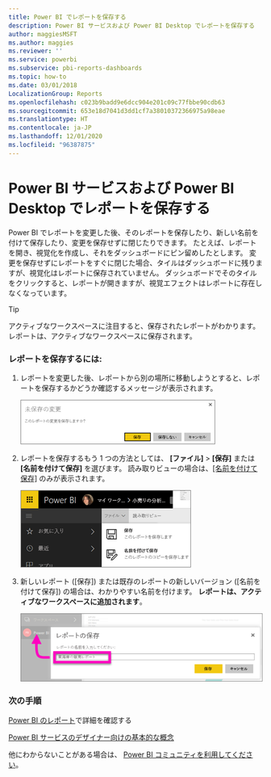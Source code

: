 ```yaml
---
title: Power BI でレポートを保存する
description: Power BI サービスおよび Power BI Desktop でレポートを保存する
author: maggiesMSFT
ms.author: maggies
ms.reviewer: ''
ms.service: powerbi
ms.subservice: pbi-reports-dashboards
ms.topic: how-to
ms.date: 03/01/2018
LocalizationGroup: Reports
ms.openlocfilehash: c023b9badd9e6dcc904e201c09c77fbbe90cdb63
ms.sourcegitcommit: 653e18d7041d3dd1cf7a38010372366975a98eae
ms.translationtype: HT
ms.contentlocale: ja-JP
ms.lasthandoff: 12/01/2020
ms.locfileid: "96387875"
---
```

# <a name="save-a-report-in-power-bi-service-and-power-bi-desktop"></a>Power BI サービスおよび Power BI Desktop でレポートを保存する
Power BI でレポートを変更した後、そのレポートを保存したり、新しい名前を付けて保存したり、変更を保存せずに閉じたりできます。 たとえば、レポートを開き、視覚化を作成し、それをダッシュボードにピン留めしたとします。 変更を保存せずにレポートをすぐに閉じた場合、タイルはダッシュボードに残りますが、視覚化はレポートに保存されていません。 ダッシュボードでそのタイルをクリックすると、レポートが開きますが、視覚エフェクトはレポートに存在しなくなっています。

> [!TIP]
> アクティブなワークスペースに注目すると、保存されたレポートがわかります。 レポートは、アクティブなワークスペースに保存されます。
> 
> 

### <a name="to-save-a-report"></a>レポートを保存するには:
1. レポートを変更した後、レポートから別の場所に移動しようとすると、レポートを保存するかどうか確認するメッセージが表示されます。
   
   ![変更の保存](media/service-report-save/power-bi-unsaved.png)
2. レポートを保存するもう 1 つの方法としては、 **[ファイル]** \> **[保存]** または **[名前を付けて保存]** を選びます。 読み取りビューの場合は、[[名前を付けて保存]](../consumer/end-user-reading-view.md) のみが表示されます。 
   
   ![レポートの保存](media/service-report-save/power-bi-save-new.png)
3. 新しいレポート ([保存]) または既存のレポートの新しいバージョン ([名前を付けて保存]) の場合は、わかりやすい名前を付けます。  **レポートは、アクティブなワークスペースに追加されます**。
   
    ![レポート名の設定](media/service-report-save/power-bi-save-dialog.png)

### <a name="next-steps"></a>次の手順
[Power BI のレポート](../consumer/end-user-reports.md)で詳細を確認する

[Power BI サービスのデザイナー向けの基本的な概念](../fundamentals/service-basic-concepts.md)

他にわからないことがある場合は、 [Power BI コミュニティを利用してください](https://community.powerbi.com/)。
